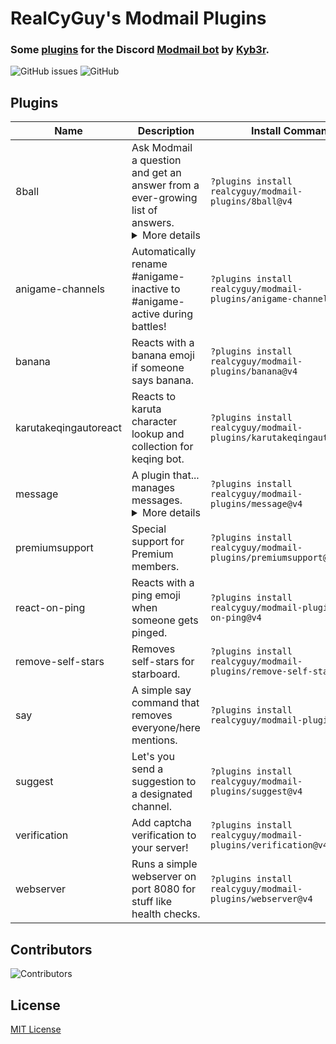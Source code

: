 # RealCyGuy's Modmail Plugins
### Some [plugins](https://github.com/kyb3r/modmail/wiki/Plugins) for the Discord [Modmail bot](https://github.com/kyb3r/modmail) by [Kyb3r](https://kyb3r.github.io/).
![GitHub issues](https://img.shields.io/github/issues/realcyguy/modmail-plugins?style=for-the-badge)
![GitHub](https://img.shields.io/github/license/realcyguy/modmail-plugins?style=for-the-badge)

## Plugins

| Name | Description | Install Command | Source code |
| --- | --- | --- | --- |
|8ball | Ask Modmail a question and get an answer from a ever-growing list of answers.<details><summary>More details</summary> Disclaimer: These answers are jokes and should be taken as jokes. For legal advice, talk to a lawyer. For general advice, don't take it from a bot.</details> | `?plugins install realcyguy/modmail-plugins/8ball@v4` | [`8ball.py`](https://github.com/RealCyGuy/modmail-plugins/blob/v4/8ball/8ball.py "8ball source code") |
|anigame-channels | Automatically rename #anigame-inactive to #anigame-active during battles! | `?plugins install realcyguy/modmail-plugins/anigame-channels@v4` | [`anigame-channels.py`](https://github.com/RealCyGuy/modmail-plugins/blob/v4/anigame-channels/anigame-channels.py "anigame-channels source code") |
|banana | Reacts with a banana emoji if someone says banana. | `?plugins install realcyguy/modmail-plugins/banana@v4` | [`banana.py`](https://github.com/RealCyGuy/modmail-plugins/blob/v4/banana/banana.py "banana source code") |
|karutakeqingautoreact | Reacts to karuta character lookup and collection for keqing bot. | `?plugins install realcyguy/modmail-plugins/karutakeqingautoreact@v4` | [`karutakeqingautoreact.py`](https://github.com/RealCyGuy/modmail-plugins/blob/v4/karutakeqingautoreact/karutakeqingautoreact.py "karutakeqingautoreact source code") |
|message | A plugin that... manages messages.<details><summary>More details</summary> It also has cool message-managing stuff.</details> | `?plugins install realcyguy/modmail-plugins/message@v4` | [`message.py`](https://github.com/RealCyGuy/modmail-plugins/blob/v4/message/message.py "message source code") |
|premiumsupport | Special support for Premium members. | `?plugins install realcyguy/modmail-plugins/premiumsupport@v4` | [`premiumsupport.py`](https://github.com/RealCyGuy/modmail-plugins/blob/v4/premiumsupport/premiumsupport.py "premiumsupport source code") |
|react-on-ping | Reacts with a ping emoji when someone gets pinged. | `?plugins install realcyguy/modmail-plugins/react-on-ping@v4` | [`react-on-ping.py`](https://github.com/RealCyGuy/modmail-plugins/blob/v4/react-on-ping/react-on-ping.py "react-on-ping source code") |
|remove-self-stars | Removes self-stars for starboard. | `?plugins install realcyguy/modmail-plugins/remove-self-stars@v4` | [`remove-self-stars.py`](https://github.com/RealCyGuy/modmail-plugins/blob/v4/remove-self-stars/remove-self-stars.py "remove-self-stars source code") |
|say | A simple say command that removes everyone/here mentions. | `?plugins install realcyguy/modmail-plugins/say@v4` | [`say.py`](https://github.com/RealCyGuy/modmail-plugins/blob/v4/say/say.py "say source code") |
|suggest | Let's you send a suggestion to a designated channel. | `?plugins install realcyguy/modmail-plugins/suggest@v4` | [`suggest.py`](https://github.com/RealCyGuy/modmail-plugins/blob/v4/suggest/suggest.py "suggest source code") |
|verification | Add captcha verification to your server! | `?plugins install realcyguy/modmail-plugins/verification@v4` | [`verification.py`](https://github.com/RealCyGuy/modmail-plugins/blob/v4/verification/verification.py "verification source code") |
|webserver | Runs a simple webserver on port 8080 for stuff like health checks. | `?plugins install realcyguy/modmail-plugins/webserver@v4` | [`webserver.py`](https://github.com/RealCyGuy/modmail-plugins/blob/v4/webserver/webserver.py "webserver source code") |

## Contributors
![Contributors](https://contributors-img.firebaseapp.com/image?repo=realcyguy/modmail-plugins)

## License
[MIT License](https://github.com/RealCyGuy/modmail-plugins/blob/master/LICENSE)
